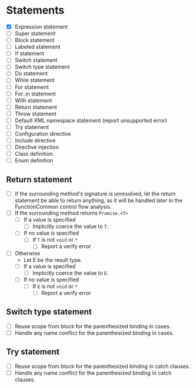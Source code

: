 # Statements

- [x] Expression statement
- [ ] Super statement
- [ ] Block statement
- [ ] Labeled statement
- [ ] If statement
- [ ] Switch statement
- [ ] Switch type statement
- [ ] Do statement
- [ ] While statement
- [ ] For statement
- [ ] For..in statement
- [ ] With statement
- [ ] Return statement
- [ ] Throw statement
- [ ] Default XML namespace statement (report unsupported error)
- [ ] Try statement
- [ ] Configuration directive
- [ ] Include directive
- [ ] Directive injection
- [ ] Class definition
- [ ] Enum definition

## Return statement

* [ ] If the surrounding method's signature is unresolved, let the return statement be able to return anything, as it will be handled later in the FunctionCommon control flow analysis.
* [ ] If the surrounding method returns `Promise.<T>`
  * [ ] If a value is specified
    * [ ] Implicitly coerce the value to `T`.
  * [ ] If no value is specified
    * [ ] If `T` is not `void` or `*`
      * [ ] Report a verify error
* [ ] Otherwise
  * Let E be the result type.
  * [ ] If a value is specified
    * [ ] Implicitly coerce the value to `E`.
  * [ ] If no value is specified
    * [ ] If `E` is not `void` or `*`
      * [ ] Report a verify error

## Switch type statement

* [ ] Reuse scope from block for the parenthesized binding in cases.
* [ ] Handle any name conflict for the parenthesized binding in cases.

## Try statement

* [ ] Reuse scope from block for the parenthesized binding in catch clauses.
* [ ] Handle any name conflict for the parenthesized binding in catch clauses.